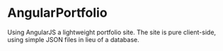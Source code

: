 AngularPortfolio
================

Using AngularJS a lightweight portfolio site. The site is pure client-side, using simple JSON files in lieu of a database.

